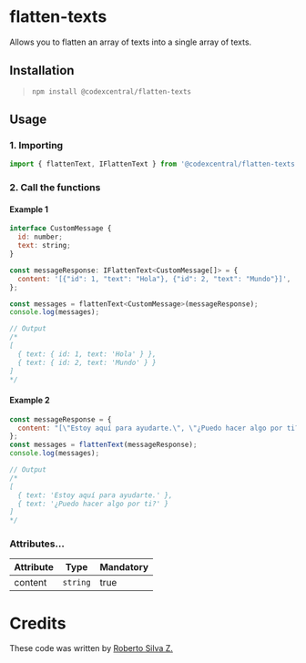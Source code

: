 # flatten-texts
Allows you to flatten an array of texts into a single array of texts.


## Installation

> `npm install @codexcentral/flatten-texts`

## Usage
### 1. Importing

```javascript
import { flattenText, IFlattenText } from '@codexcentral/flatten-texts';
```

### 2. Call the functions

#### Example 1
```javascript
interface CustomMessage {
  id: number;
  text: string;
}

const messageResponse: IFlattenText<CustomMessage[]> = {
  content: '[{"id": 1, "text": "Hola"}, {"id": 2, "text": "Mundo"}]',
};

const messages = flattenText<CustomMessage>(messageResponse);
console.log(messages); 

// Output
/*
[
  { text: { id: 1, text: 'Hola' } },
  { text: { id: 2, text: 'Mundo' } }
]
*/
```

#### Example 2
```javascript
const messageResponse = {
  content: "[\"Estoy aquí para ayudarte.\", \"¿Puedo hacer algo por ti?\"]"
};
const messages = flattenText(messageResponse);
console.log(messages); 

// Output
/*
[
  { text: 'Estoy aquí para ayudarte.' },
  { text: '¿Puedo hacer algo por ti?' }
]
*/
```

### Attributes...

| Attribute | Type | Mandatory |
| ------ | ------ | ------ |
|  content | `string` | true |


# Credits
These code was written by [Roberto Silva Z.](https://www.linkedin.com/in/robertosilvazuniga/)